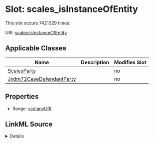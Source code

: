 

# Slot: scales_isInstanceOfEntity




This slot occurs 7421029 times.


URI: [scales:isInstanceOfEntity](http://schemas.scales-okn.org/rdf/scales#isInstanceOfEntity)



<!-- no inheritance hierarchy -->





## Applicable Classes

| Name | Description | Modifies Slot |
| --- | --- | --- |
| [ScalesParty](../classes/ScalesParty.md) |  |  no  |
| [Jxdm72CaseDefendantParty](../classes/Jxdm72CaseDefendantParty.md) |  |  no  |







## Properties

* Range: [xsd:anyURI](http://www.w3.org/2001/XMLSchema#anyURI)







## LinkML Source

<details>

```yaml
name: scales_isInstanceOfEntity
from_schema: okns:scales-kg
rank: 1000
slot_uri: scales:isInstanceOfEntity
alias: scales_isInstanceOfEntity
domain_of:
- jxdm72_CaseDefendantParty
- scales_Party
range: uri

```
</details>